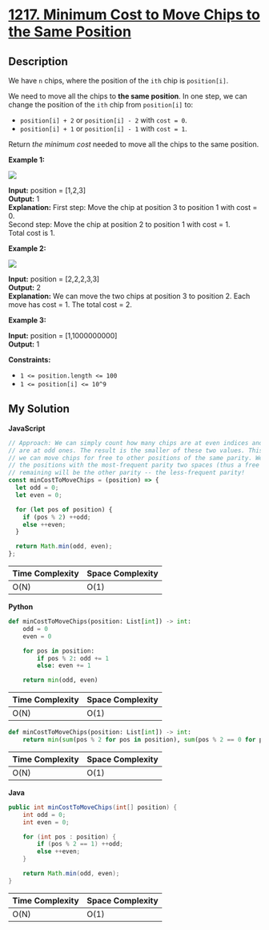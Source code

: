 # [1217. Minimum Cost to Move Chips to the Same Position](https://leetcode.com/problems/minimum-cost-to-move-chips-to-the-same-position)

## Description

We have `n` chips, where the position of the `ith` chip is `position[i]`.

We need to move all the chips to **the same position**. In one step, we can change the position of the `ith` chip from `position[i]` to:

- `position[i] + 2` or `position[i] - 2` with `cost = 0`.
- `position[i] + 1` or `position[i] - 1` with `cost = 1`.

Return _the minimum cost_ needed to move all the chips to the same position.

**Example 1:**

![](https://assets.leetcode.com/uploads/2020/08/15/chips_e1.jpg)

**Input:** position = \[1,2,3\]  
**Output:** 1  
**Explanation:** First step: Move the chip at position 3 to position 1 with cost = 0.  
Second step: Move the chip at position 2 to position 1 with cost = 1.  
Total cost is 1.

**Example 2:**

![](https://assets.leetcode.com/uploads/2020/08/15/chip_e2.jpg)

**Input:** position = \[2,2,2,3,3\]  
**Output:** 2  
**Explanation:** We can move the two chips at position 3 to position 2. Each move has cost = 1. The total cost = 2.

**Example 3:**

**Input:** position = \[1,1000000000\]  
**Output:** 1

**Constraints:**

- `1 <= position.length <= 100`
- `1 <= position[i] <= 10^9`

## My Solution

**JavaScript**

```js
// Approach: We can simply count how many chips are at even indices and how many
// are at odd ones. The result is the smaller of these two values. This is because
// we can move chips for free to other positions of the same parity. We choose to move
// the positions with the most-frequent parity two spaces (thus a free cost). The chips
// remaining will be the other parity -- the less-frequent parity!
const minCostToMoveChips = (position) => {
  let odd = 0;
  let even = 0;

  for (let pos of position) {
    if (pos % 2) ++odd;
    else ++even;
  }

  return Math.min(odd, even);
};
```

| Time Complexity | Space Complexity |
| --------------- | ---------------- |
| O(N)            | O(1)             |

**Python**

```python
def minCostToMoveChips(position: List[int]) -> int:
    odd = 0
    even = 0

    for pos in position:
        if pos % 2: odd += 1
        else: even += 1

    return min(odd, even)
```

| Time Complexity | Space Complexity |
| --------------- | ---------------- |
| O(N)            | O(1)             |

```python
def minCostToMoveChips(position: List[int]) -> int:
    return min(sum(pos % 2 for pos in position), sum(pos % 2 == 0 for pos in position))
```

| Time Complexity | Space Complexity |
| --------------- | ---------------- |
| O(N)            | O(1)             |

**Java**

```java
public int minCostToMoveChips(int[] position) {
    int odd = 0;
    int even = 0;

    for (int pos : position) {
        if (pos % 2 == 1) ++odd;
        else ++even;
    }

    return Math.min(odd, even);
}
```

| Time Complexity | Space Complexity |
| --------------- | ---------------- |
| O(N)            | O(1)             |
